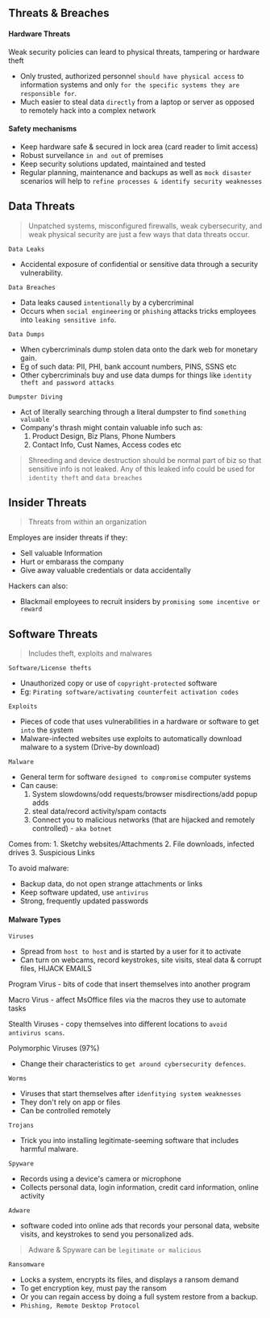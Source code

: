 ## Threats & Breaches

#### Hardware Threats
Weak security policies can leard to physical threats, tampering or hardware theft
* Only trusted, authorized personnel `should have physical access` to information systems and only `for the specific systems they are responsible for`.
* Much easier to steal data `directly` from a laptop or server as opposed to remotely hack into a complex network
#### Safety mechanisms
* Keep hardware safe & secured in lock area (card reader to limit access)
* Robust surveilance `in and out` of premises
* Keep security solutions updated, maintained and tested
* Regular planning, maintenance and backups as well as `mock disaster` scenarios will help to `refine processes & identify security weaknesses`

## Data Threats
> Unpatched systems, misconfigured firewalls, weak cybersecurity, and weak physical security
are just a few ways that data threats occur.

`Data Leaks`
* Accidental exposure of confidential or sensitive data through a security vulnerability.

`Data Breaches`
* Data leaks caused `intentionally` by a cybercriminal
* Occurs when `social engineering` or `phishing` attacks tricks employees into `leaking sensitive info`.

`Data Dumps`
* When cybercriminals dump stolen data onto the dark web for monetary gain.
* Eg of such data: PII, PHI, bank account numbers, PINS, SSNS etc
* Other cybercriminals buy and use data dumps for things like `identity theft and password attacks`

`Dumpster Diving`
* Act of literally searching through a literal dumpster to find `something valuable`
* Company's thrash might contain valuable info such as:
    1. Product Design, Biz Plans, Phone Numbers
    2. Contact Info, Cust Names, Access codes etc 
> Shreeding and device destruction should be normal part of biz so that sensitive info is not leaked. Any of this leaked info could be used for `identity theft` and `data breaches`

## Insider Threats
> Threats from within an organization

Employes are insider threats if they:
* Sell valuable Information
* Hurt or embarass the company
* Give away valuable credentials or data accidentally

Hackers can also:
* Blackmail employees to recruit insiders by `promising some incentive or reward`

## Software Threats
> Includes theft, exploits and malwares

`Software/License thefts`
* Unauthorized copy or use of `copyright-protected` software
* Eg: `Pirating software/activating counterfeit activation codes`

`Exploits`
* Pieces of code that uses vulnerabilities in a hardware or software to get `into` the system
* Malware-infected websites use exploits to automatically download malware to a system (Drive-by download)

`Malware`
* General term for software `designed to compromise` computer systems
* Can cause:
    1. System slowdowns/odd requests/browser misdirections/add popup adds
    2. steal data/record activity/spam contacts
    3. Connect you to malicious networks (that are hijacked and remotely controlled) - `aka botnet`

Comes from:
    1. Sketchy websites/Attachments
    2. File downloads, infected drives
    3. Suspicious Links

To avoid malware: 
* Backup data, do not open strange attachments or links
* Keep software updated, use `antivirus`
* Strong, frequently updated passwords

#### Malware Types
`Viruses` 
* Spread from `host to host` and is started by a user for it to activate 
* Can turn on webcams, record keystrokes, site visits, steal data & corrupt files, HIJACK EMAILS

Program Virus - bits of code that insert themselves into another program

Macro Virus - affect MsOffice files via the macros they use to automate tasks

Stealth Viruses - copy themselves into different locations to `avoid antivirus scans`.

Polymorphic Viruses (97%)
* Change their characteristics to `get around cybersecurity defences`.


`Worms`
* Viruses that start themselves after `idenfitying system weaknesses`
* They don't rely on app or files 
* Can be controlled remotely

`Trojans`
* Trick you into installing legitimate-seeming software that includes harmful malware.

`Spyware`
* Records using a device's camera or microphone
* Collects personal data, login information, credit card information, online activity 

`Adware`
- software coded into online ads that records your personal data, website visits, and keystrokes to send you personalized ads.

> Adware & Spyware can be `legitimate or malicious`

`Ransomware`
- Locks a system, encrypts its files, and displays a ransom demand
- To get encryption key, must pay the ransom
- Or you can regain access by doing a full system restore from a backup.
 - `Phishing, Remote Desktop Protocol`